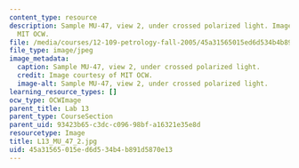 ```yaml
---
content_type: resource
description: Sample MU-47, view 2, under crossed polarized light. Image courtesy of
  MIT OCW.
file: /media/courses/12-109-petrology-fall-2005/45a31565015ed6d534b4b891d5870e13_L13_MU_47_2.jpg
file_type: image/jpeg
image_metadata:
  caption: Sample MU-47, view 2, under crossed polarized light.
  credit: Image courtesy of MIT OCW.
  image-alt: Sample MU-47, view 2, under crossed polarized light.
learning_resource_types: []
ocw_type: OCWImage
parent_title: Lab 13
parent_type: CourseSection
parent_uid: 93423b65-c3dc-c096-98bf-a16321e35e8d
resourcetype: Image
title: L13_MU_47_2.jpg
uid: 45a31565-015e-d6d5-34b4-b891d5870e13
---
```

